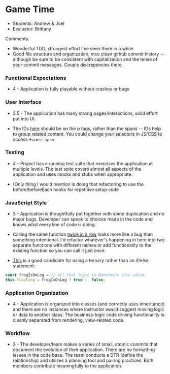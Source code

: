 # Game Time
* Students: Andrew & Joel
* Evaluator: Brittany

Comments:
* Wonderful TDD, strongest effort I've seen there in a while
* Good file structure and organization, nice clean github commit history -- although be sure to be consistent with capitalization and the tense of your commit messages. Couple discrepencies there.

### Functional Expectations

* 4 - Application is fully playable without crashes or bugs

### User Interface

* 3.5 - The application has many strong pages/interactions, solid effort put into UI.


* The IDs [here](https://github.com/andrew-t-james/game-time/blob/master/index.html#L12-L17) should be on the p tags, rather than the spans -- IDs help to group related content. You could change your selectors in JS/CSS to access `#score span` 

### Testing

* 4 - Project has a running test suite that exercises the application at multiple levels. The test suite covers almost all aspects of the application and uses mocks and stubs when appropriate.

* (Only thing I would mention is doing that refactoring to use the before/beforeEach hooks for repetitive setup code


### JavaScript Style

* 3 - Application is thoughtfully put together with some duplication and no major bugs. Developer can speak to choices made in the code and knows what every line of code is doing.

* Calling the same function [twice in a row](https://github.com/andrew-t-james/game-time/blob/master/lib/index.js#L34-L35) looks more like a bug than something intentional. I'd refactor whatever's happening in here into two separate functions with different names or add functionality to the existing function so you can call it just once.

* [This](https://github.com/andrew-t-james/game-time/blob/master/lib/Frogger.js#L22-L28) is a good candidate for using a ternary rather than an if/else statement:

```js
const frogIsOnLog = // all that logic to determine this value;
this.floating = frogIsOnLog ? true :  false;
```

### Application Organization

* 4 - Application is organized into classes (and correctly uses inheritance) and there are no instances where instructor would suggest moving logic or data to another class. The business-logic code driving functionality is cleanly separated from rendering, view-related code.

### Workflow

* 3 - The developer/team makes a series of small, atomic commits that document the evolution of their application. There are no formatting issues in the code base. The team conducts a DTR (define the relationship) and utilizes a planning tool and pairing practices. Both members contribute meaningfully to the application.